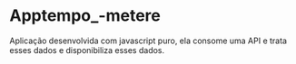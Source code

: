 # Apptempo_-metere
Aplicação desenvolvida com javascript puro, ela consome uma API e trata esses dados e disponibiliza esses dados.
